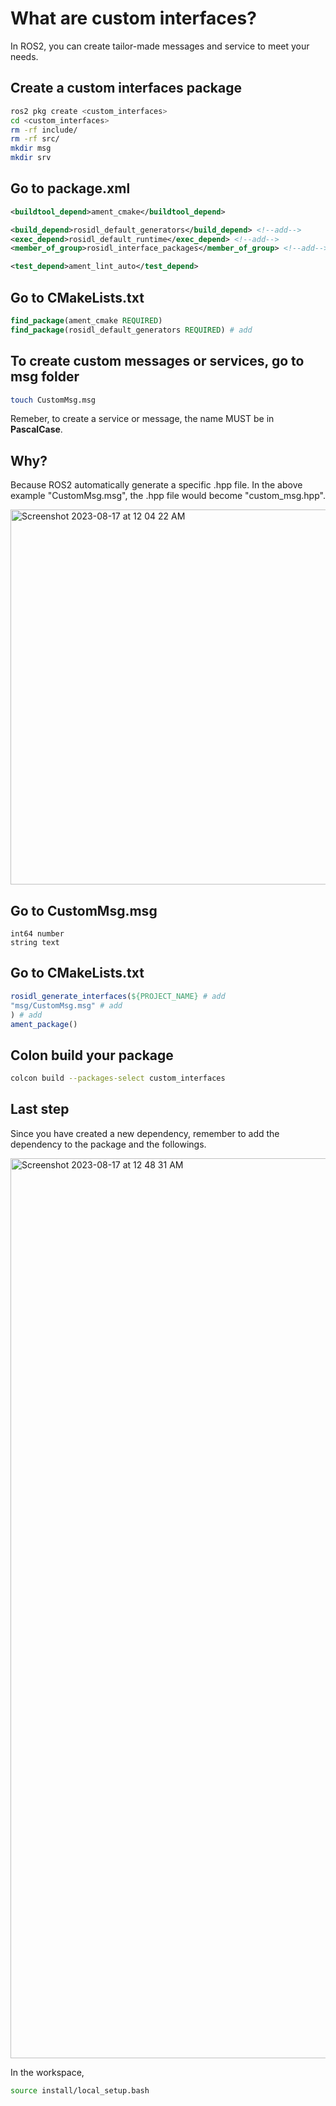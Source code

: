 # What are custom interfaces?

In ROS2, you can create tailor-made messages and service to meet your needs.

## Create a custom interfaces package

````bash
ros2 pkg create <custom_interfaces>
cd <custom_interfaces>
rm -rf include/ 
rm -rf src/
mkdir msg
mkdir srv
````

## Go to package.xml

````xml
<buildtool_depend>ament_cmake</buildtool_depend>

<build_depend>rosidl_default_generators</build_depend> <!--add--> 
<exec_depend>rosidl_default_runtime</exec_depend> <!--add--> 
<member_of_group>rosidl_interface_packages</member_of_group> <!--add--> 

<test_depend>ament_lint_auto</test_depend>

````

## Go to CMakeLists.txt

````CMake
find_package(ament_cmake REQUIRED)
find_package(rosidl_default_generators REQUIRED) # add

````

## To create custom messages or services, go to msg folder

````bash
touch CustomMsg.msg
````

Remeber, to create a service or message, the name MUST be in **PascalCase**.

## Why?

Because ROS2 automatically generate a specific .hpp file. In the above example "CustomMsg.msg", the .hpp file would become "custom_msg.hpp".

<img width="600" alt="Screenshot 2023-08-17 at 12 04 22 AM" src="https://github.com/Epoxsea/ROS2-notes/assets/114132006/c560a9f7-a1de-4acc-a7e5-91cf938b26d9">

## Go to CustomMsg.msg

````
int64 number
string text
````

## Go to CMakeLists.txt

````CMake
rosidl_generate_interfaces(${PROJECT_NAME} # add
"msg/CustomMsg.msg" # add
) # add
ament_package()

````

## Colon build your package

````bash
colcon build --packages-select custom_interfaces
````

## Last step

Since you have created a new dependency, remember to add the dependency to the package and the followings.

<img width="1440" alt="Screenshot 2023-08-17 at 12 48 31 AM" src="https://github.com/Epoxsea/ROS2-notes/assets/114132006/5b780b79-070f-4092-8874-119655003b3b">

In the workspace, 

````bash
source install/local_setup.bash
````
